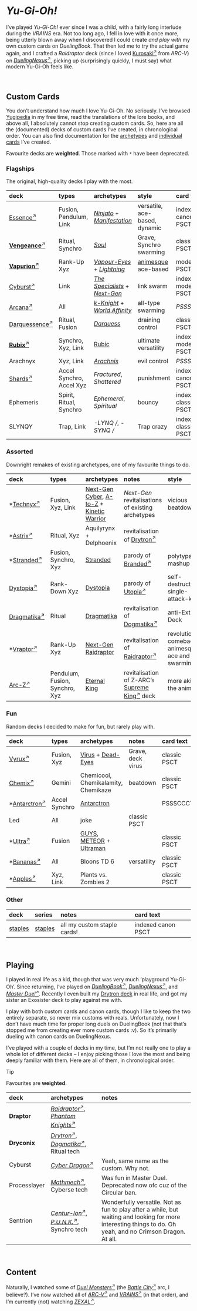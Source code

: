 # *Yu-Gi-Oh!*

I’ve played *Yu-Gi-Oh!* ever since I was a child, with a fairly long interlude during the *VRAINS* era. Not too long ago, I fell in love with it once more, being utterly blown away when I discovered I could create *and play with* my own custom cards on *DuelingBook*. That then led me to try the actual game again, and I crafted a *Raidraptor* deck (since I loved [Kurosaki<sup>↗</sup>](https://yugipedia.com/wiki/Shay_Obsidian) from *ARC-V*) on [*DuelingNexus*<sup>↗</sup>](https://duelingnexus.com), picking up (surprisingly quickly, I must say) what modern Yu-Gi-Oh feels like.


<br>


## Custom Cards

You don’t understand how much I love Yu-Gi-Oh. No seriously. I’ve browsed [Yugipedia](https://yugipedia.com) in my free time, read the translations of the lore books, and above all, I absolutely cannot stop creating custom cards. So, here are all the (documented) decks of custom cards I’ve created, in chronological order. You can also find documentation for the [archetypes](archetypes) and [individual cards](cards) I’ve created.

Favourite decks are **weighted**. Those marked with `*` have been deprecated.

### Flagships
The original, high-quality decks I play with the most.

| deck | types | archetypes | style | card text | version |
| :--- | :---- | :--------- | :---- | :-------- | :------ |
| [Essence<sup>↗</sup>](https://duelingbook.com/deck?id=11724812) | Fusion, Pendulum, Link | [*Ninjato*](archetypes/Ninjato.md) + [*Manifestation*](Manifestation.md) | versatile, ace-based, dynamic | indexed canon PSCT | 5.0 |
| [**Vengeance**<sup>↗</sup>](https://duelingbook.com/deck?id=11423800) | Ritual, Synchro | [*Soul*](archetypes/Soul.md) | Grave, Synchro swarming | classic PSCT | 4.0 |
| [**Vapurion**<sup>↗</sup>](https://duelingbook.com/deck?id=11882083) | Rank-Up Xyz | [*Vapour-Eyes*](archetypes/Vapour-Eyes.md) + [*Lightning*](archetypes/Lightning.md) | [animesque](https://github.com/Sup2point0/Antarctica/blob/home/logistics/linque/dict.md#animesque 'anime-like') ace-based | modern PSCT | 3.0 |
| [Cyburst<sup>↗</sup>](https://duelingbook.com/deck?id=11997304) | Link | [*The Specialists*](archetypes/The%20Specialists.md) + [*Next-Gen*](archetypes/Next-Gen.md) | link swarm | indexed modern PSCT | 3.0 |
| [Arcana<sup>↗</sup>](https://duelingbook.com/deck?id=12012335) | All | [*k-Knight*](archetypes/k-Knight.md) + [*World Affinity*](archetypes/World%20Affinity.md) | all-type swarming | *PSSSCCCT* | 3.0 |
| [Darquessence<sup>↗</sup>](https://duelingbook.com/deck?id=12053993) | Ritual, Fusion | [*Darquess*](archetypes/Darquess.md) | draining control | classic PSCT | 3.0 |
| [**Rubix**<sup>↗</sup>](https://duelingbook.com/deck?id=12381789) | Synchro, Xyz, Link | [Rubic](archetypes/Rubic.md) | ultimate versatility | indexed modern PSCT | 1.0 |
| Arachnyx | Xyz, Link | [*Arachnis*](archetypes/Arachnis.md) | evil control | *PSSSCCCT* | 0.0 |
| [Shards<sup>↗</sup>](https://duelingbook.com/deck?id=14562468) | Accel Synchro, Accel Xyz | *Fractured*, *Shattered* | punishment | indexed canon PSCT | 1.0 |
| Ephemeris | Spirit, Ritual, Synchro | *Ephemeral*, *Spiritual* | bouncy | indexed classic PSCT | 0.0 |
| SLYNQY | Trap, Link | *-LYNQ /*, *-SYNQ /* | Trap crazy | indexed classic PSCT | 0.0 |

### Assorted
Downright remakes of existing archetypes, one of my favourite things to do.

| deck | types | archetypes | notes | style | card text |
| :--- | :---- | :--------- | :---- | :---- | :-------- |
| *[Technyx<sup>↗</sup>](https://duelingbook.com/deck?id=11617228) | Fusion, Xyz, Link | [Next-Gen](archetypes/Next-Gen.md) [Cyber](archetypes/Next-Gen%20Cyber%20Dragon.md), [A-to-Z](archetypes/Next-Gen%20A-to-Z.md) + [Kinetic Warrior](archetypes/Kinetic%20Warrior.md) | *Next-Gen* revitalisations of existing archetypes | vicious beatdown | |
| *[Astrix<sup>↗</sup>](https://duelingbook.com/deck?id=11963497) | Ritual, Xyz | Aquilyrynx + Delphoenix | revitalisation of [Drytron<sup>↗</sup>](https://yugipedia.com/wiki/Drytron) | | PSSSCCCT |
| *[Stranded<sup>↗</sup>](https://duelingbook.com/deck?id=12190377) | Fusion, Synchro, Xyz | [Stranded](archetypes/Stranded.md) | parody of [Branded<sup>↗</sup>](https://yugipedia.com/wiki/Branded) | polytypal mashup | PSSSCCCT |
| [Dystopia<sup>↗</sup>](https://duelingbook.com/deck?id=12502309) | Rank-Down Xyz | [Dystopia](archetypes/Dystopia.md) | parody of [Utopia<sup>↗</sup>](https://yugipedia.com/wiki/Utopia_(archetype)) | self-destruction, single-attack-kill | PSSSCCCT |
| [Dragmatika<sup>↗</sup>](https://duelingbook.com/deck?id=12753373) | Ritual | [Dragmatika](archetypes/Dragmatika.md) | revitalisation of [Dogmatika<sup>↗</sup>](https://yugipedia.com/wiki/Dogmatika) | anti-Extra Deck | PSSSCCCT |
| *[Vraptor<sup>↗</sup>](https://duelingbook.com/deck?id=12893390) | Rank-Up Xyz | [Next-Gen](archetypes/Next-Gen.md) [Raidraptor](archetypes/Next-Gen%20Raidraptor.md) | revitalisation of [Raidraptor<sup>↗</sup>](https://yugipedia.com/wiki/Raidraptor) | revolutionary comeback, animesque ace and swarming | PSSSCCCT |
| [Arc-Z<sup>↗</sup>](https://duelingbook.com/deck?id=12974231) | Pendulum, Fusion, Synchro, Xyz | [Eternal King](archetypes/.md) | revitalisation of Z-ARC’s [Supreme King<sup>↗</sup>](https://yugipedia.com/wiki/Supreme_King) deck | more akin to the anime | PSSSCCCT |

### Fun
Random decks I decided to make for fun, but rarely play with.

| deck | types | archetypes | notes | card text |
| :--- | :---- | :--------- | :---- | :-------- |
| [Vyrux<sup>↗</sup>](https://duelingbook.com/deck?id=11560225) | Fusion, Xyz | [Virus](archetypes/Virus.md) + [Dead-Eyes](archetypes/Dead-Eyes.md) | Grave, deck virus | classic PSCT |
| [Chemix<sup>↗</sup>](https://duelingbook.com/deck?id=12188545) | Gemini | Chemicool, Chemikalamity, Chemikaze | beatdown | classic PSCT |
| *[Antarctron<sup>↗</sup>](https://duelingbook.com/deck?id=12150091) | Accel Synchro | [Antarctron](archetypes/Antarctron.md) | | PSSSCCCT |
| Led | All | joke | classic PSCT |
| *[Ultra<sup>↗</sup>](https://duelingbook.com/deck?id=11509638) | Fusion | [GUYS](archetypes/GUYS.md), [METEOR](archetypes/METEOR.md) + [Ultraman](archetypes/Ultraman.md) | | classic PSCT |
| *[Bananas<sup>↗</sup>](https://duelingbook.com/deck?id=12097955) | All | Bloons TD 6 | versatility | classic PSCT |
| *[Apples<sup>↗</sup>](https://duelingbook.com/deck?id=11855890) | Xyz, Link | Plants vs. Zombies 2 | | classic PSCT |

### Other

| deck | series | notes | card text |
| :--- | :----- | :---- | :-------- |
| [staples](https://duelingbook.com/deck?id=12239205) | [staples](archetypes/staples.md) | all my custom staple cards! | indexed canon PSCT |


<br>


## Playing

I played in real life as a kid, though that was very much ‘playground Yu-Gi-Oh’. Since returning, I’ve played on [*DuelingBook*<sup>↗</sup>](https://duelingbook.com), [*DuelingNexus*<sup>↗</sup>](https://duelingnexus.com), and [*Master Duel*<sup>↗</sup>](https://www.konami.com/yugioh/masterduel). Recently I even built my [Drytron deck](dryconix.md) in real life, and got my sister an Exosister deck to play against me with.

I play with both custom cards and canon cards, though I like to keep the two entirely separate, so never mix customs with reals. Unfortunately, now I don’t have much time for proper long duels on DuelingBook (not that that’s stopped me from creating ever more custom cards :v). So it’s primarily dueling with canon cards on DuelingNexus.

I’ve played with a couple of decks in my time, but I’m not really one to play a whole lot of different decks – I enjoy picking those I love the most and being deeply familiar with them. Here are all of them, in chronological order.

> [!Tip]
> Favourites are **weighted**.

| deck | archetypes | notes |
| :--- | :--------- | :---- |
| **Draptor** | [*Raidraptor*<sup>↗</sup>](https://yugipedia.com/wiki/Raidraptor), [*Phantom Knights*<sup>↗</sup>](https://yugipedia.com/wiki/Phantom_Knights) | |
| **Dryconix** | [*Drytron*<sup>↗</sup>](https://yugipedia.com/wiki/Drytron), [*Dogmatika*<sup>↗</sup>](https://yugipedia.com/wiki/Dogmatika), Ritual tech | |
| Cyburst | [*Cyber Dragon*<sup>↗</sup>](https://yugipedia.com/wiki/Cyber_Dragon) | Yeah, same name as the custom. Why not. |
| Processlayer | [*Mathmech*<sup>↗</sup>](https://yugipedia.com/wiki/Mathmech), Cyberse tech | Was fun in Master Duel. Deprecated now ofc cuz of the Circular ban. |
| Sentrion | [*Centur-Ion*<sup>↗</sup>](https://yugipedia.com/wiki/Centur-Ion), [*P.U.N.K.*<sup>↗</sup>](https://yugipedia.com/wiki/P.U.N.K.), Synchro tech | Wonderfully versatile. Not as fun to play after a while, but waiting and looking for more interesting things to do. Oh yeah, and no Crimson Dragon. At all. |


<br>


## Content

Naturally, I watched some of [*Duel Monsters*<sup>↗</sup>](https://yugipedia.com/wiki/Yu-Gi-Oh!_(anime)) (the [*Battle City*<sup>↗</sup>](https://yugipedia.com/wiki/Battle_City_(disambiguation)) arc, I believe?). I’ve now watched all of [*ARC-V*<sup>↗</sup>](https://yugipedia.com/wiki/Yu-Gi-Oh!_ARC-V) and [*VRAINS*<sup>↗</sup>](https://yugipedia.com/wiki/Yu-Gi-Oh!_VRAINS) (in that order), and I’m currently (not) watching [*ZEXAL*<sup>↗</sup>](https://yugipedia.com/wiki/Yu-Gi-Oh!_ZEXAL).
